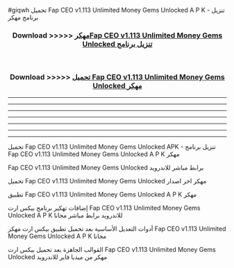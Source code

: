 #giqwh تحميل Fap CEO v1.113 Unlimited Money Gems Unlocked  A P K - تنزيل برنامج مهكر



<div align="center">
<h3>Download >>>>> <a href="https://runaway1.web.app/?sq=Fap CEO v1.113 Unlimited Money Gems Unlocked ">مهكرFap CEO v1.113 Unlimited Money Gems Unlocked  تنزيل برنامج</a></h3><br>

<h3>Download >>>>> <a href="https://runaway1.web.app/?sq=Fap CEO v1.113 Unlimited Money Gems Unlocked ">تحميل Fap CEO v1.113 Unlimited Money Gems Unlocked  مهكر</a></h3>
</div>


----------------------------------------------------------

----------------------------------------------------------

----------------------------------------------------------

----------------------------------------------------------

----------------------------------------------------------

----------------------------------------------------------

----------------------------------------------------------

تحميل Fap CEO v1.113 Unlimited Money Gems Unlocked  APK - تنزيل برنامج Fap CEO v1.113 Unlimited Money Gems Unlocked  A P K مهكر

Fap CEO v1.113 Unlimited Money Gems Unlocked  برابط مباشر للاندرويد

تحميل Fap CEO v1.113 Unlimited Money Gems Unlocked  مهكر اخر اصدار

تطبيق Fap CEO v1.113 Unlimited Money Gems Unlocked  A P K مهكر

إضافات تهكير برنامج بيكس ارت Fap CEO v1.113 Unlimited Money Gems Unlocked  A P K للاندرويد برابط مباشر مجانا

أدوات التعديل الأساسية بعد تحميل تطبيق بيكس ارت مهكر Fap CEO v1.113 Unlimited Money Gems Unlocked  A P K مجانا

القوالب الجاهزة بعد تحميل بيكس ارت Fap CEO v1.113 Unlimited Money Gems Unlocked  مهكر من ميديا فاير للاندرويد



